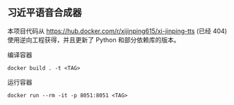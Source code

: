 ## 习近平语音合成器

本项目代码从 https://hub.docker.com/r/xijinping615/xi-jinping-tts (已经 404) 使用逆向工程获得，并且更新了 Python 和部分依赖库的版本。

编译容器

```shell
docker build . -t <TAG>
```

运行容器

```shell
docker run --rm -it -p 8051:8051 <TAG>
```
